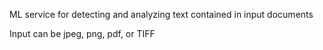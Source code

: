 ML service for detecting and analyzing text contained in input documents

Input can be jpeg, png, pdf, or TIFF